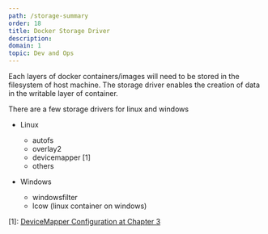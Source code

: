```yaml
---
path: /storage-summary
order: 18
title: Docker Storage Driver
description: 
domain: 1
topic: Dev and Ops
---
```


Each layers of docker containers/images will need to be stored in the filesystem of host machine. The storage driver enables the creation of data in the writable layer of container.

There are a few storage drivers for linux and windows

* Linux
  
   - autofs
   - overlay2
   - devicemapper [1]
   - others

* Windows
   - windowsfilter
   - lcow (linux container on windows)

[1]: [DeviceMapper Configuration at Chapter 3 ](https://www.amazon.com/Docker-Deep-Dive-Nigel-Poulton-ebook/dp/B01LXWQUFF/ref=sr_1_3?crid=2Z2C8V03PNXCY&keywords=docker+deep+dive&qid=1563308512&s=gateway&sprefix=docker+de%2Caps%2C153&sr=8-3)
<!--end-->